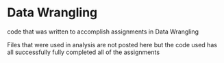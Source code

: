 # Data Wrangling
code that was written to accomplish assignments in Data Wrangling

Files that were used in analysis are not posted here but the code used has all successfully fully completed all of the assignments
